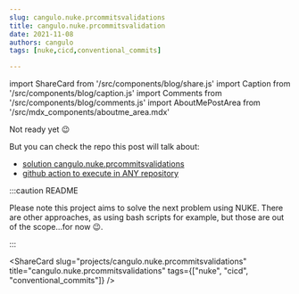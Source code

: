 ```yaml
---
slug: cangulo.nuke.prcommitsvalidations
title: cangulo.nuke.prcommitsvalidation
date: 2021-11-08
authors: cangulo
tags: [nuke,cicd,conventional_commits]

---
```


import ShareCard from '/src/components/blog/share.js'
import Caption from '/src/components/blog/caption.js'
import Comments from '/src/components/blog/comments.js'
import AboutMePostArea from '/src/mdx_components/aboutme_area.mdx'

Not ready yet 😉

But you can check the repo this post will talk about:

* [solution cangulo.nuke.prcommitsvalidations](https://github.com/cangulo-nuke/cangulo.nuke.prcommitsvalidations)
* [github action to execute in ANY repository](https://github.com/cangulo-actions/cangulo.nuke.prcommitsvalidations)

<!--truncate-->

:::caution README

Please note this project aims to solve the next problem using NUKE. 
There are other approaches, as using bash scripts for example, but those are out of the scope...for now 😉.

:::

<AboutMePostArea/>

<ShareCard 
  slug="projects/cangulo.nuke.prcommitsvalidations" 
  title="cangulo.nuke.prcommitsvalidations" 
  tags={["nuke", "cicd", "conventional_commits"]} />
  
<Comments
  slug="projects/cangulo.nuke.prcommitsvalidations"  />